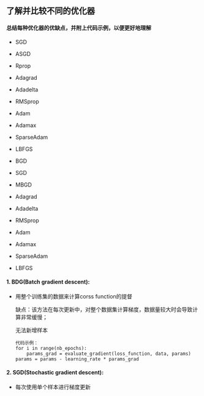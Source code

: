 ## 了解并比较不同的优化器
#### 总结每种优化器的优缺点，并附上代码示例，以便更好地理解
* SGD
* ASGD
* Rprop
* Adagrad
* Adadelta
* RMSprop
* Adam
* Adamax
* SparseAdam
* LBFGS

* BGD
* SGD
* MBGD
* Adagrad
* Adadelta
* RMSprop
* Adam
* Adamax
* SparseAdam
* LBFGS
#### 1. BDG(Batch gradient descent):
* 用整个训练集的数据来计算corss function的提督
   
   缺点：该方法在每次更新中，对整个数据集计算梯度，数据量较大时会导致计算非常缓慢；
        
	无法新增样本
   
      代码示例：
      for i in range(nb_epochs):
          params_grad = evaluate_gradient(loss_function, data, params)
	  params = params - learning_rate * params_grad
		
#### 2. SGD(Stochastic gradient descent):
* 每次使用单个样本进行梯度更新

